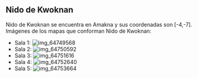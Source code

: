 ## Nido de Kwoknan
Nido de Kwoknan se encuentra en Amakna y sus coordenadas son [-4,-7].
Imágenes de los mapas que conforman Nido de Kwoknan:
- Sala 1: ![img_64749568](https://media.discordapp.net/attachments/1115311447145193482/1115363221415678112/64749568.jpg)
- Sala 2: ![img_64750592](https://media.discordapp.net/attachments/1115311447145193482/1115363223634456596/64750592.jpg)
- Sala 3: ![img_64751616](https://media.discordapp.net/attachments/1115311447145193482/1115363227736486008/64751616.jpg)
- Sala 4: ![img_64752640](https://media.discordapp.net/attachments/1115311447145193482/1115363230454395023/64752640.jpg)
- Sala 5: ![img_64753664](https://media.discordapp.net/attachments/1115311447145193482/1115363234048905396/64753664.jpg)